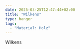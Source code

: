 ```yaml
---
date: 2025-03-25T12:47:44+02:00
title: "Wilkens"
type: hanger
tags:
  - "Material: Holz"
---
```

Wilkens
